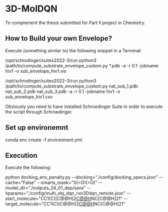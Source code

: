 # 3D-MolDQN

To complement the thesis submitted for Part II project in Chemistry.

## How to Build your own Envelope?

Execute (something similar to) the following snippet in a Terminal:

/opt/schrodinger/suites2022-3/run python3 /path/to/compute_substrate_envelope_custom.py  *.pdb  -a -r 0.1 -jobname hiv1 -o  sub_envelope_hiv1.vis

/opt/schrodinger/suites2022-3/run python3 /path/to/compute_substrate_envelope_custom.py  nat_sub_1.pdb nat_sub_2.pdb nat_sub_3.pdb  -a -r 0.1 -jobname hiv1 -o  sub_envelope_hiv1.csv

Obviously you need to have installed Schroedinger Suite in order to execute the script through Schroedinger.

## Set up environemnt

conda env create -f environment.yml

## Execution

Execute the following:

python docking_env_penalty.py  --docking="./config/docking_specs.json"  --cache="False" --smarts_mask="S(=O)(=O)"  --model_dir="./outputs_24_01_dep/save"  --hparams="./config/multi_obj_dqn_rxn3Ddqn_remote.json" --start_molecule="CC1(C)[C@@H]2[C@@H](C(=O)S)NC[C@@H]21"  --target_molecule="CC1(C)[C@@H]2[C@@H](C(=O)S)NC[C@@H]21"
